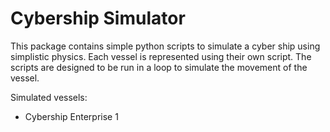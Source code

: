 # Cybership Simulator

This package contains simple python scripts to simulate a cyber ship using simplistic physics.
Each vessel is represented using their own script. The scripts are designed to be run in a loop to simulate the movement of the vessel.

Simulated vessels:
- Cybership Enterprise 1